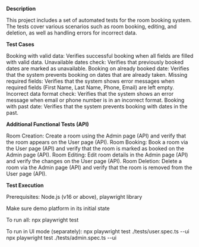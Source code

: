 **Description**

This project includes a set of automated tests for the room booking system. The tests cover various scenarios such as room booking, editing, and deletion, as well as handling errors for incorrect data.

**Test Cases**

Booking with valid data: Verifies successful booking when all fields are filled with valid data.
Unavailable dates check: Verifies that previously booked dates are marked as unavailable.
Booking on already booked date: Verifies that the system prevents booking on dates that are already taken.
Missing required fields: Verifies that the system shows error messages when required fields (First Name, Last Name, Phone, Email) are left empty.
Incorrect data format check: Verifies that the system shows an error message when email or phone number is in an incorrect format.
Booking with past date: Verifies that the system prevents booking with dates in the past.

**Additional Functional Tests (API)**

Room Creation: Create a room using the Admin page (API) and verify that the room appears on the User page (API).
Room Booking: Book a room via the User page (API) and verify that the room is marked as booked on the Admin page (API).
Room Editing: Edit room details in the Admin page (API) and verify the changes on the User page (API).
Room Deletion: Delete a room via the Admin page (API) and verify that the room is removed from the User page (API).

**Test Execution**

Prerequisites: Node.js (v16 or above), playwright library

Make sure demo platform in its initial state

To run all: npx playwright test 

To run in UI mode (separately):
npx playwright test ./tests/user.spec.ts --ui
npx playwright test ./tests/admin.spec.ts --ui
